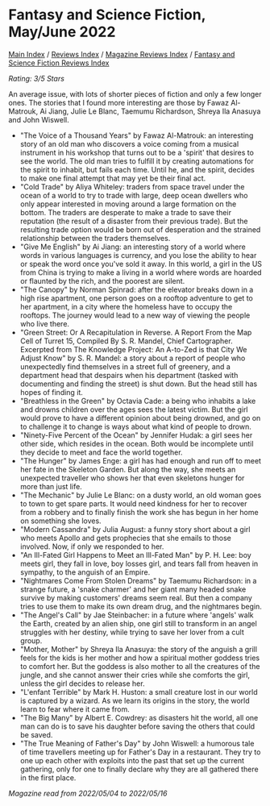 # Fantasy and Science Fiction, May/June 2022

[Main Index](../../../README.md) / [Reviews Index](../../README.md) / [Magazine Reviews Index](../README.md) / [Fantasy and Science Fiction Reviews Index](README.md)

*Rating: 3/5 Stars*

An average issue, with lots of shorter pieces of fiction and only a few longer ones. The stories that I found more interesting are those by Fawaz Al-Matrouk, Ai Jiang, Julie Le Blanc, Taemumu Richardson, Shreya Ila Anasuya and John Wiswell.

- "The Voice of a Thousand Years" by Fawaz Al-Matrouk: an interesting story of an old man who discovers a voice coming from a musical instrument in his workshop that turns out to be a 'spirit' that desires to see the world. The old man tries to fulfill it by creating automations for the spirit to inhabit, but fails each time. Until he, and the spirit, decides to make one final attempt that may yet be their final act.
- "Cold Trade" by Aliya Whiteley: traders from space travel under the ocean of a world to try to trade with large, deep ocean dwellers who only appear interested in moving around a large formation on the bottom. The traders are desperate to make a trade to save their reputation (the result of a disaster from their previous trade). But the resulting trade option would be born out of desperation and the strained relationship between the traders themselves.
- "Give Me English" by Ai Jiang: an interesting story of a world where words in various languages is currency, and you lose the ability to hear or speak the word once you've sold it away. In this world, a girl in the US from China is trying to make a living in a world where words are hoarded or flaunted by the rich, and the poorest are silent.
- "The Canopy" by Norman Spinrad: after the elevator breaks down in a high rise apartment, one person goes on a rooftop adventure to get to her apartment, in a city where the homeless have to occupy the rooftops. The journey would lead to a new way of viewing the people who live there.
- "Green Street: Or A Recapitulation in Reverse. A Report From the Map Cell of Turret 15, Compiled By S. R. Mandel, Chief Cartographer. Excerpted from The Knowledge Project: An A-to-Zed is that City We Adjust Know" by S. R. Mandel: a story about a report of people who unexpectedly find themselves in a street full of greenery, and a department head that despairs when his department (tasked with documenting and finding the street) is shut down. But the head still has hopes of finding it.
- "Breathless in the Green" by Octavia Cade: a being who inhabits a lake and drowns children over the ages sees the latest victim. But the girl would prove to have a different opinion about being drowned, and go on to challenge it to change is ways about what kind of people to drown.
- "Ninety-Five Percent of the Ocean" by Jennifer Hudak: a girl sees her other side, which resides in the ocean. Both would be incomplete until they decide to meet and face the world together.
- "The Hunger" by James Enge: a girl has had enough and run off to meet her fate in the Skeleton Garden. But along the way, she meets an unexpected traveller who shows her that even skeletons hunger for more than just life.
- "The Mechanic" by Julie Le Blanc: on a dusty world, an old woman goes to town to get spare parts. It would need kindness for her to recover from a robbery and to finally finish the work she has begun in her home on something she loves.
- "Modern Cassandra" by Julia August: a funny story short about a girl who meets Apollo and gets prophecies that she emails to those involved. Now, if only we responded to her.
- "An Ill-Fated Girl Happens to Meet an Ill-Fated Man" by P. H. Lee: boy meets girl, they fall in love, boy losses girl, and tears fall from heaven in sympathy, to the anguish of an Empire.
- "Nightmares Come From Stolen Dreams" by Taemumu Richardson: in a strange future, a 'snake charmer' and her giant many headed snake survive by making customers' dreams seem real. But then a company tries to use them to make its own dream drug, and the nightmares begin.
- "The Angel's Call" by Jae Steinbacher: in a future where 'angels' walk the Earth, created by an alien ship, one girl still to transform in an angel struggles with her destiny, while trying to save her lover from a cult group.
- "Mother, Mother" by Shreya Ila Anasuya: the story of the anguish a grill feels for the kids is her mother and how a spiritual mother goddess tries to comfort her. But the goddess is also mother to all the creatures of the jungle, and she cannot answer their cries while she comforts the girl, unless the girl decides to release her.
- "L'enfant Terrible" by Mark H. Huston: a small creature lost in our world is captured by a wizard. As we learn its origins in the story, the world learn to fear where it came from.
- "The Big Many" by Albert E. Cowdrey: as disasters hit the world, all one man can do is to save his daughter before saving the others that could be saved.
- "The True Meaning of Father's Day" by John Wiswell: a humorous tale of time travellers meeting up for Father's Day in a restaurant. They try to one up each other with exploits into the past that set up the current gathering, only for one to finally declare why they are all gathered there in the first place.

*Magazine read from 2022/05/04 to 2022/05/16*

